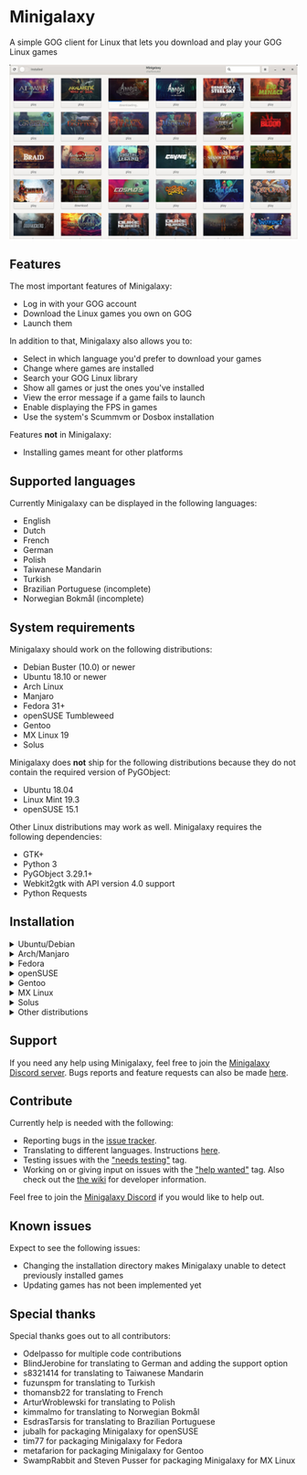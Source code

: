 # Minigalaxy

A simple GOG client for Linux that lets you download and play your GOG Linux games

![screenshot](screenshot.jpg?raw=true)

## Features

The most important features of Minigalaxy:

- Log in with your GOG account
- Download the Linux games you own on GOG
- Launch them

In addition to that, Minigalaxy also allows you to:

- Select in which language you'd prefer to download your games
- Change where games are installed
- Search your GOG Linux library
- Show all games or just the ones you've installed
- View the error message if a game fails to launch
- Enable displaying the FPS in games
- Use the system's Scummvm or Dosbox installation

Features **not** in Minigalaxy:

- Installing games meant for other platforms

## Supported languages

Currently Minigalaxy can be displayed in the following languages:
- English
- Dutch
- French
- German
- Polish
- Taiwanese Mandarin
- Turkish
- Brazilian Portuguese (incomplete)
- Norwegian Bokmål (incomplete)

## System requirements

Minigalaxy should work on the following distributions:

- Debian Buster (10.0) or newer
- Ubuntu 18.10 or newer
- Arch Linux
- Manjaro
- Fedora 31+
- openSUSE Tumbleweed
- Gentoo
- MX Linux 19
- Solus

Minigalaxy does **not** ship for the following distributions because they do not contain the required version of PyGObject:

- Ubuntu 18.04
- Linux Mint 19.3
- openSUSE 15.1

Other Linux distributions may work as well. Minigalaxy requires the following dependencies:

- GTK+
- Python 3
- PyGObject 3.29.1+
- Webkit2gtk with API version 4.0 support
- Python Requests

## Installation

<details><summary>Ubuntu/Debian</summary>

Download the latest deb package from the <a href="https://github.com/sharkwouter/minigalaxy/releases">releases page</a> and install it.
</details>
<details><summary>Arch/Manjaro</summary>

Available the <a href="https://aur.archlinux.org/packages/minigalaxy">AUR</a>. You can use an AUR helper or use the following set of commands to install Minigalaxy on Arch:
<pre>
git clone https://aur.archlinux.org/minigalaxy.git
cd minigalaxy
makepkg -si
</pre>
</details>

<details><summary>Fedora</summary>

Available in <a href="https://src.fedoraproject.org/rpms/minigalaxy">official repos</a> (F31+)
<pre>
sudo dnf install minigalaxy
</pre>
</details>

<details><summary>openSUSE</summary>

Available in official repos for openSUSE Tumbleweed. You can use the following set of commands to install Minigalaxy on openSUSE from the devel project on <a href="https://build.opensuse.org/package/show/games:tools/minigalaxy">OBS</a>:
<pre>
sudo zypper ar -f obs://games:tools gamestools
sudo zypper ref
sudo zypper in minigalaxy
</pre>
</details>

<details><summary>Gentoo</summary>

Available in the <a href="https://github.com/metafarion/metahax">in the Metahax overlay</a>. Follow the instructions in the link to install Minigalaxy on Gentoo.
</details>

<details><summary>MX Linux</summary>

Currently available in the <a href="http://mxrepo.com/mx/repo/pool/main/m/minigalaxy/">official repository</a>.  Please use MX Package Installer or Synaptic instead of manually installing the .deb from the repo.
</details>
<details><summary>Solus</summary>
 
Available in the official repositories. You can use the following command to install Minigalaxy on Solus:
<pre>
sudo eopkg it minigalaxy
</pre>
</details>

<details><summary>Other distributions</summary>

On other distributions Minigalaxy can be downloaded and started with the following commands:
<pre>
git clone https://github.com/sharkwouter/minigalaxy.git
cd minigalaxy
bin/minigalaxy
</pre>

This will be the development version. Alternatively a tarball of a specific release can be downloaded from the <a href="https://github.com/sharkwouter/minigalaxy/releases">releases page</a>.
</details>

## Support
If you need any help using Minigalaxy, feel free to join the [Minigalaxy Discord server](https://discord.gg/RC4cXVD).
Bugs reports and feature requests can also be made [here](https://github.com/sharkwouter/minigalaxy/issues).

## Contribute

Currently help is needed with the following:

- Reporting bugs in the [issue tracker](https://github.com/sharkwouter/minigalaxy/issues).
- Translating to different languages. Instructions [here](https://github.com/sharkwouter/minigalaxy/wiki/Translating-Minigalaxy).
- Testing issues with the ["needs testing"](https://github.com/sharkwouter/minigalaxy/issues?q=is%3Aissue+is%3Aopen+label%3A%22needs+testing%22) tag. 
- Working on or giving input on issues with the ["help wanted"](https://github.com/sharkwouter/minigalaxy/issues?q=is%3Aissue+is%3Aopen+label%3A%22help+wanted%22) tag. Also check out the [the wiki](https://github.com/sharkwouter/minigalaxy/wiki/Developer-information) for developer information.

Feel free to join the [Minigalaxy Discord](https://discord.gg/RC4cXVD) if you would like to help out.

## Known issues

Expect to see the following issues:

* Changing the installation directory makes Minigalaxy unable to detect previously installed games
* Updating games has not been implemented yet

## Special thanks

Special thanks goes out to all contributors:

- Odelpasso for multiple code contributions
- BlindJerobine for translating to German and adding the support option
- s8321414 for translating to Taiwanese Mandarin
- fuzunspm for translating to Turkish
- thomansb22 for translating to French
- ArturWroblewski for translating to Polish
- kimmalmo for translating to Norwegian Bokmål
- EsdrasTarsis for translating to Brazilian Portuguese
- jubalh for packaging Minigalaxy for openSUSE
- tim77 for packaging Minigalaxy for Fedora
- metafarion for packaging Minigalaxy for Gentoo
- SwampRabbit and Steven Pusser for packaging Minigalaxy for MX Linux
